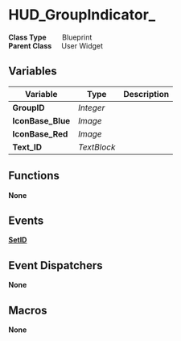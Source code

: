 # HUD_GroupIndicator_


**Class Type**&nbsp; &nbsp; &nbsp; &nbsp; Blueprint  
**Parent Class** &nbsp; &nbsp; User Widget  

## Variables
|Variable           |Type       |Description    |
|-------------------|-----------|---------------|
|**GroupID**        |*Integer*  ||
|**IconBase_Blue**  |*Image*    ||
|**IconBase_Red**   |*Image*    ||
|**Text_ID**        |*TextBlock*||

## Functions
**None**

## Events
[**SetID**](../../Events/SetID.md)  

## Event Dispatchers
**None**

## Macros
**None**
